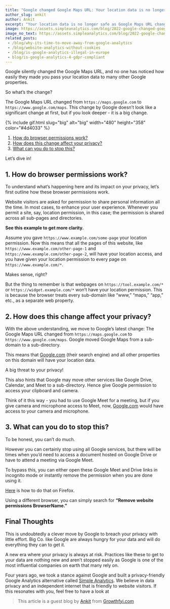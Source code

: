 ```yaml
---
title: "Google changed Google Maps URL: Your location data is no longer safe"
author_slug: ankit
author: Ankit
excerpt: "Your location data is no longer safe as Google Maps URL changed from being a sub-domain to sub-directory"
image: https://assets.simpleanalytics.com/blog/2022-google-changed-google-maps-url-your-location-data-is-no-longer-safe/social-image-google-changed-google-maps-url.png
image_no_text: https://assets.simpleanalytics.com/blog/2022-google-changed-google-maps-url-your-location-data-is-no-longer-safe/social-image-google-changed-google-maps-url.png
related_posts:
 - /blog/why-its-time-to-move-away-from-google-analytics
 - /blog/website-analytics-without-cookies
 - /blog/is-google-analytics-illegal-in-europe
 - blog/is-google-analytics-4-gdpr-compliant
---
```


Google silently changed the Google Maps URL, and no one has noticed how easily they made you pass your location data to many other Google properties.

So what’s the change?

The Google Maps URL changed from `https://maps.google.com` to `https://www.google.com/maps`. This change by Google doesn’t look like a significant change at first, but if you look deeper - it is a big change.

{% include gif.html slug="big" alt="big" width="480" height="358" color="#4d4033" %}

1.  [How do browser permissions work?](#1-how-do-browser-permissions-work)
2.  [How does this change affect your privacy?](#2-how-does-this-change-affect-your-privacy)
3.  [What can you do to stop this?](#3-what-can-you-do-to-stop-this)

Let’s dive in!

## 1. How do browser permissions work?

To understand what’s happening here and its impact on your privacy, let’s first outline how these browser permissions work.

Website visitors are asked for permission to share personal information all the time. In most cases, to enhance your user experience. Whenever you permit a site, say, location permission, in this case; the permission is shared across all sub-pages and directories.

**See this example to get more clarity.**

Assume you gave `https://www.example.com/some-page` your location permission. Now this means that all the pages of this website, like `https://www.example.com/other-page-1` and `https://www.example.com/other-page-2`, will have your location access, and you have given your location permission to every page on `https://www.example.com/*`.

Makes sense, right?

But the thing to remember is that webpages on `https://tool.example.com/*` or `https://widget.example.com/*` won’t have your location permission. This is because the browser treats every sub-domain like “www,” “maps,” “app,” etc., as a separate web property.

## 2. How does this change affect your privacy?

With the above understanding, we move to Google’s latest change: The Google Maps URL changed from `https://maps.google.com` to `https://www.google.com/maps`. Google moved Google Maps from a sub-domain to a sub-directory.

This means that [Google.com](http://google.com) (their search engine) and all other properties on this domain will have your location data.

A big threat to your privacy!

This also hints that Google may move other services like Google Drive, Calendar, and Meet to a sub-directory. Hence give Google permission to access your clipboard and camera.

Think of it this way - you had to use Google Meet for a meeting, but if you give camera and microphone access to Meet, now, [Google.com](http://google.com) would have access to your camera and microphone.

## 3. What can you do to stop this?

To be honest, you can’t do much.

However you can certainly stop using all Google services, but there will be times when you’d need to access a document hosted on Google Drive or have to attend a meeting via Google Meet.

To bypass this, you can either open these Google Meet and Drive links in incognito mode or instantly remove the permission when you are done using it.

[Here](https://support.mozilla.org/en-US/kb/site-permissions-panel) is how to do that on Firefox.

Using a different browser, you can simply search for **“Remove website permissions BrowserName.”**

## Final Thoughts

This is undoubtedly a clever move by Google to breach your privacy with little effort. Big Co. like Google are always hungry for your data and will do everything they can to get it.

A new era where your privacy is always at risk. Practices like these to get to your data are nothing new and aren’t stopped easily as Google is one of the most influential companies on earth that many rely on.

Four years ago, we took a stance against Google and built a privacy-friendly Google Analytics alternative called [Simple Analytics](https://www.simpleanalytics.com/). We believe in data privacy and an independent internet that is friendly to website visitors. If this resonates with you, feel free to have a look at[](https://simpleanalytics.com/simpleanalytics.com)

> This article is a guest blog by [Ankit](https://twitter.com/Growthfyi) from [Growthfyi.com](https://www.growthfyi.com/)

